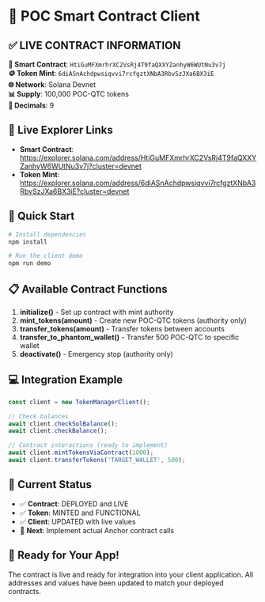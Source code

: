# 🚀 POC Smart Contract Client

## ✅ LIVE CONTRACT INFORMATION

**🎯 Smart Contract**: `HtiGuMFXmrhrXC2VsRj4T9faQXXYZanhyW6WUtNu3v7j`  
**🪙 Token Mint**: `6diASnAchdpwsiqvvi7rcfgztXNbA3RbvSzJXa6BX3iE`  
**🌐 Network**: Solana Devnet  
**📊 Supply**: 100,000 POC-QTC tokens  
**🔢 Decimals**: 9  

## 🔗 Live Explorer Links

- **Smart Contract**: https://explorer.solana.com/address/HtiGuMFXmrhrXC2VsRj4T9faQXXYZanhyW6WUtNu3v7j?cluster=devnet
- **Token Mint**: https://explorer.solana.com/address/6diASnAchdpwsiqvvi7rcfgztXNbA3RbvSzJXa6BX3iE?cluster=devnet

## 🚀 Quick Start

```bash
# Install dependencies
npm install

# Run the client demo
npm run demo
```

## 📋 Available Contract Functions

1. **initialize()** - Set up contract with mint authority
2. **mint_tokens(amount)** - Create new POC-QTC tokens (authority only)
3. **transfer_tokens(amount)** - Transfer tokens between accounts
4. **transfer_to_phantom_wallet()** - Transfer 500 POC-QTC to specific wallet
5. **deactivate()** - Emergency stop (authority only)

## 💻 Integration Example

```javascript
const client = new TokenManagerClient();

// Check balances
await client.checkSolBalance();
await client.checkBalance();

// Contract interactions (ready to implement)
await client.mintTokensViaContract(1000);
await client.transferTokens('TARGET_WALLET', 500);
```

## 🔧 Current Status

- ✅ **Contract**: DEPLOYED and LIVE
- ✅ **Token**: MINTED and FUNCTIONAL  
- ✅ **Client**: UPDATED with live values
- 🔄 **Next**: Implement actual Anchor contract calls

## 📱 Ready for Your App!

The contract is live and ready for integration into your client application. All addresses and values have been updated to match your deployed contracts.
